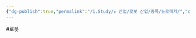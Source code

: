 ```yaml
---
{"dg-publish":true,"permalink":"/1.Study/★ 산업/로봇 산업/종목/뉴로메카/","created":"2023-06-28T14:44:49.962+09:00","updated":"2025-06-03T20:07:20.199+09:00"}
---
```


#로봇